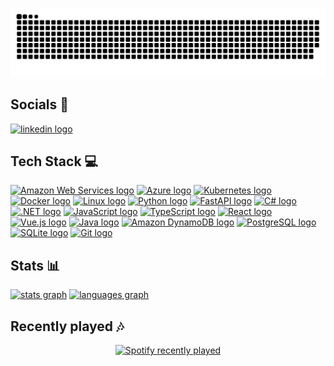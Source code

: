 [![snake](https://github.com/emunozce/emunozce/blob/main/assets/snake.svg)](https://github.com/emunozce)

## Socials 📱

[![linkedin logo](https://raw.githubusercontent.com/maurodesouza/profile-readme-generator/master/src/assets/icons/social/linkedin/default.svg)](https://www.linkedin.com/in/emunozce/)

## Tech Stack 💻

[![Amazon Web Services logo](https://skillicons.dev/icons?i=aws)](https://aws.amazon.com/)
[![Azure logo](https://skillicons.dev/icons?i=azure)](https://azure.microsoft.com/)
[![Kubernetes logo](https://skillicons.dev/icons?i=kubernetes)](https://kubernetes.io/)
[![Docker logo](https://skillicons.dev/icons?i=docker)](https://www.docker.com/)
[![Linux logo](https://skillicons.dev/icons?i=linux)](https://www.linux.org/)
[![Python logo](https://skillicons.dev/icons?i=py)](https://www.python.org/)
[![FastAPI logo](https://skillicons.dev/icons?i=fastapi)](https://fastapi.tiangolo.com/)
[![C# logo](https://skillicons.dev/icons?i=cs)](https://learn.microsoft.com/en-us/dotnet/csharp/)
[![.NET logo](https://skillicons.dev/icons?i=dotnet)](https://dotnet.microsoft.com/)
[![JavaScript logo](https://skillicons.dev/icons?i=js)](https://developer.mozilla.org/en-US/docs/Web/JavaScript)
[![TypeScript logo](https://skillicons.dev/icons?i=ts)](https://www.typescriptlang.org/)
[![React logo](https://skillicons.dev/icons?i=react)](https://react.dev/)
[![Vue.js logo](https://skillicons.dev/icons?i=vue)](https://vuejs.org/)
[![Java logo](https://skillicons.dev/icons?i=java)](https://www.oracle.com/java/)
[![Amazon DynamoDB logo](https://skillicons.dev/icons?i=dynamodb)](https://aws.amazon.com/dynamodb/)
[![PostgreSQL logo](https://skillicons.dev/icons?i=postgres)](https://www.postgresql.org/)
[![SQLite logo](https://skillicons.dev/icons?i=sqlite)](https://sqlite.org/)
[![Git logo](https://skillicons.dev/icons?i=git)](https://git-scm.com/)

## Stats 📊

[![stats graph](https://github-readme-stats.vercel.app/api?username=emunozce&hide_title=true&hide_rank=false&show_icons=true&include_all_commits=true&count_private=true&disable_animations=false&theme=tokyonight&locale=en&hide_border=true&order=1)](https://github.com/emunozce)
[![languages graph](https://github-readme-stats.vercel.app/api/top-langs?username=emunozce&locale=en&hide_title=false&layout=compact&card_width=320&langs_count=6&theme=tokyonight&hide_border=true&order=2)](https://github.com/emunozce)

## Recently played 🎶

<div align="center">
  <a href="https://open.spotify.com/user/riljvn43h9v2irxpgffe9j909">
    <img src="https://spotify-recently-played-readme.vercel.app/api?user=riljvn43h9v2irxpgffe9j909&count=5&unique=true" alt="Spotify recently played"  />
  </a>
</div>
